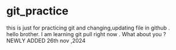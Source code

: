 # git_practice
this is just for practicing git and changing,updating file in github . <br>
hello brother. I am learning git pull right now . What about you ? <br>
NEWLY ADDED 
26th nov ,2024

